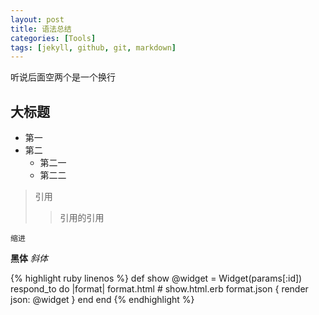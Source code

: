 ```yaml
---
layout: post
title: 语法总结
categories: [Tools]
tags: [jekyll, github, git, markdown]
---
```

听说后面空两个是一个换行  
## 大标题 ##

- 第一
- 第二
  + 第二一
  + 第二二

>引用
>>引用的引用

    缩进

  **黑体**
  *斜体*

{% highlight ruby linenos %}
def show
  @widget = Widget(params[:id])
  respond_to do |format|
    format.html # show.html.erb
    format.json { render json: @widget }
  end
end
{% endhighlight %}    
